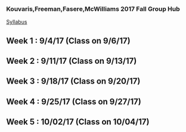 ### Kouvaris,Freeman,Fasere,McWilliams 2017 Fall Group Hub

[Syllabus]()

## Week 1 : 9/4/17 (Class on 9/6/17)

## Week 2 : 9/11/17 (Class on 9/13/17)

## Week 3 : 9/18/17 (Class on 9/20/17)

## Week 4 : 9/25/17 (Class on 9/27/17)

## Week 5 : 10/02/17 (Class on 10/04/17)



